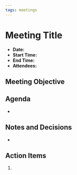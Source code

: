```yaml
---
tags: meetings
---
```

# Meeting Title
- **Date:** 
- **Start Time:**
- **End Time:**
- **Attendees:** 

## Meeting Objective


## Agenda
- 

## Notes and Decisions
- 

## Action Items
1.